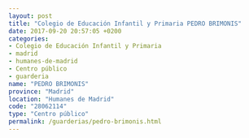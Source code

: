 ```yaml
---
layout: post
title: "Colegio de Educación Infantil y Primaria PEDRO BRIMONIS"
date: 2017-09-20 20:57:05 +0200
categories:
- Colegio de Educación Infantil y Primaria
- madrid
- humanes-de-madrid
- Centro público
- guarderia
name: "PEDRO BRIMONIS"
province: "Madrid"
location: "Humanes de Madrid"
code: "28062114"
type: "Centro público"
permalink: /guarderias/pedro-brimonis.html
---
```

